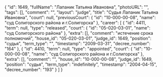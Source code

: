 {
    "id": 1649,
    "fullName": "Лапаник Татьяна Ивановна",
    "photoURL": "",
    "tags": [],
    "comment": "",
    "layout": "judge",
    "title": "Судья Лапаник Татьяна Ивановна",
    "court": null,
    "previousCourt": {
        "id": "10-000-00-08",
        "name": "суд Солигорского района и г.Солигорска"
    },
    "career": [
        {
            "id": 4411,
            "term": null,
            "type": "released",
            "court": {
                "id": "05-020-03-01",
                "name": "суд Солигорского района"
            },
            "extra": [],
            "comment": "истечение срока полномочий",
            "house_id": "05-020-03-01",
            "judge_id": 1649,
            "position": "судья",
            "term_type": "",
            "timestamp": "2009-03-31",
            "decree_number": "164"
        },
        {
            "id": 4410,
            "term": null,
            "type": "appointed",
            "court": {
                "id": "10-000-00-08",
                "name": "суд Солигорского района и г.Солигорска"
            },
            "extra": [],
            "comment": "",
            "house_id": "10-000-00-08",
            "judge_id": 1649,
            "position": "судья",
            "term_type": "indefinitely",
            "timestamp": "2004-04-15",
            "decree_number": "193"
        }
    ]
}